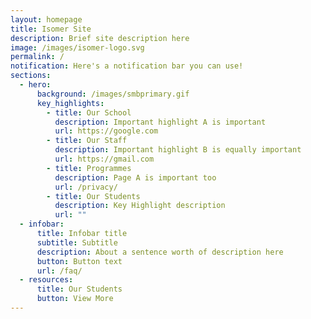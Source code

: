 ```yaml
---
layout: homepage
title: Isomer Site
description: Brief site description here
image: /images/isomer-logo.svg
permalink: /
notification: Here's a notification bar you can use!
sections:
  - hero:
      background: /images/smbprimary.gif
      key_highlights:
        - title: Our School
          description: Important highlight A is important
          url: https://google.com
        - title: Our Staff
          description: Important highlight B is equally important
          url: https://gmail.com
        - title: Programmes
          description: Page A is important too
          url: /privacy/
        - title: Our Students
          description: Key Highlight description
          url: ""
  - infobar:
      title: Infobar title
      subtitle: Subtitle
      description: About a sentence worth of description here
      button: Button text
      url: /faq/
  - resources:
      title: Our Students
      button: View More
---
```


